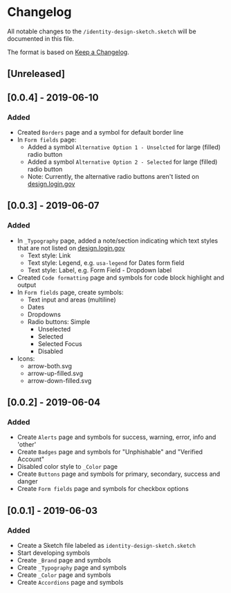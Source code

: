 # Changelog
All notable changes to the `/identity-design-sketch.sketch` will be documented in this file.

The format is based on [Keep a Changelog](https://keepachangelog.com/en/1.0.0/).

## [Unreleased]

## [0.0.4] - 2019-06-10

### Added

- Created `Borders` page and a symbol for default border line
- In `Form fields` page:
    - Added a symbol `Alternative Option 1 - Unselcted` for large (filled) radio button
    - Added a symbol `Alternative Option 2 - Selected` for large (filled) radio button
    - Note: Currently, the alternative radio buttons aren't listed on [design.login.gov](https://design.login.gov)

## [0.0.3] - 2019-06-07

### Added

- In `_Typography` page, added a note/section indicating which text styles that are not listed on [design.login.gov](https://design.login.gov/)
  - Text style: Link
  - Text style: Legend, e.g. `usa-legend` for Dates form field
  - Text style: Label, e.g. Form Field - Dropdown label
- Created `Code formatting` page and symbols for code block highlight and output
- In `Form fields` page, create symbols:
  - Text input and areas (multiline)
  - Dates
  - Dropdowns
  - Radio buttons: Simple
    - Unselected
    - Selected
    - Selected Focus
    - Disabled
- Icons:
  - arrow-both.svg
  - arrow-up-filled.svg
  - arrow-down-filled.svg

## [0.0.2] - 2019-06-04

### Added

- Create `Alerts` page and symbols for success, warning, error, info and 'other'
- Create `Badges` page and symbols for "Unphishable" and "Verified Account"
- Disabled color style to `_Color` page
- Create `Buttons` page and symbols for primary, secondary, success and danger
- Create `Form fields` page and symbols for checkbox options

## [0.0.1] - 2019-06-03

### Added

- Create a Sketch file labeled as `identity-design-sketch.sketch`
- Start developing symbols
- Create `_Brand` page and symbols
- Create `_Typography` page and symbols
- Create `_Color` page and symbols
- Create `Accordions` page and symbols
